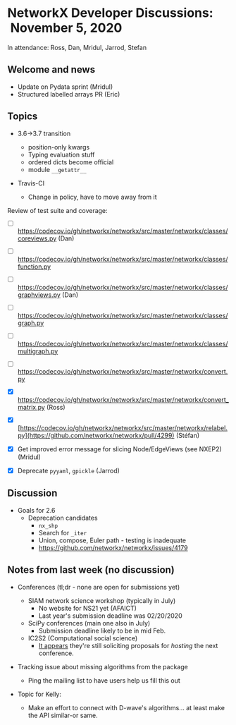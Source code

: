 # NetworkX Developer Discussions:  November 5, 2020

In attendance: Ross, Dan, Mridul, Jarrod, Stefan

## Welcome and news

- Update on Pydata sprint (Mridul)
- Structured labelled arrays PR (Eric)

## Topics

 - 3.6->3.7 transition
   * position-only kwargs
   * Typing evaluation stuff
   * ordered dicts become official
   * module `__getattr__`

 - Travis-CI
   * Change in policy, have to move away from it

Review of test suite and coverage:
- [ ] https://codecov.io/gh/networkx/networkx/src/master/networkx/classes/coreviews.py (Dan)
- [ ] https://codecov.io/gh/networkx/networkx/src/master/networkx/classes/function.py
- [ ] https://codecov.io/gh/networkx/networkx/src/master/networkx/classes/graphviews.py  (Dan)
- [ ] https://codecov.io/gh/networkx/networkx/src/master/networkx/classes/graph.py
- [ ] https://codecov.io/gh/networkx/networkx/src/master/networkx/classes/multigraph.py
- [ ] https://codecov.io/gh/networkx/networkx/src/master/networkx/convert.py
- [x] https://codecov.io/gh/networkx/networkx/src/master/networkx/convert_matrix.py (Ross)
- [x] [https://codecov.io/gh/networkx/networkx/src/master/networkx/relabel.py](https://github.com/networkx/networkx/pull/4299) (Stéfan)

- [x] Get improved error message for slicing Node/EdgeViews (see NXEP2) (Mridul)
- [x] Deprecate `pyyaml`, `gpickle` (Jarrod)


## Discussion

- Goals for 2.6
  * Deprecation candidates
    * `nx_shp`
    * Search for `_iter`
    * Union, compose, Euler path - testing is inadequate
    * https://github.com/networkx/networkx/issues/4179

## Notes from last week (no discussion)
- Conferences (tl;dr - none are open for submissions yet)
  * SIAM network science workshop (typically in July)
    - No website for NS21 yet (AFAICT)
    - Last year's submission deadline was 02/20/2020
  * SciPy conferences (main one also in July)
    - Submission deadline likely to be in mid Feb.
  * IC2S2 (Computational social science)
    - [It appears](https://2019.ic2s2.org/ic2s2-2021/) they're still soliciting proposals for *hosting* the next conference.
    
- Tracking issue about missing algorithms from the package
  * Ping the mailing list to have users help us fill this out

- Topic for Kelly:
  - Make an effort to connect with D-wave's algorithms... at least make the API similar-or same.